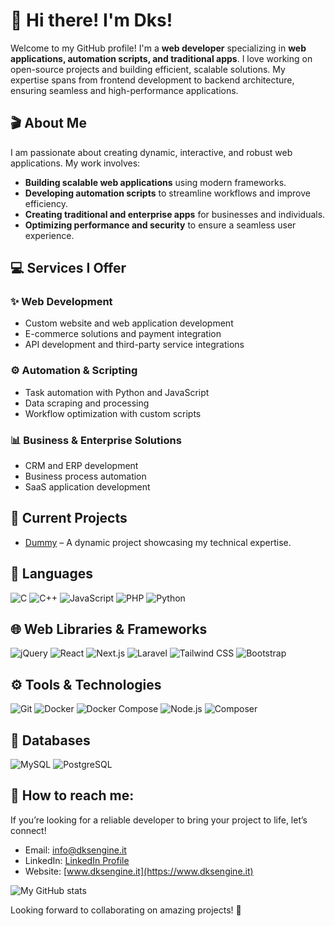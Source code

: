 # 👋 Hi there! I'm Dks!

Welcome to my GitHub profile! I'm a **web developer** specializing in **web applications, automation scripts, and traditional apps**. I love working on open-source projects and building efficient, scalable solutions. My expertise spans from frontend development to backend architecture, ensuring seamless and high-performance applications.

## 🎬 About Me
I am passionate about creating dynamic, interactive, and robust web applications. My work involves:
- **Building scalable web applications** using modern frameworks.
- **Developing automation scripts** to streamline workflows and improve efficiency.
- **Creating traditional and enterprise apps** for businesses and individuals.
- **Optimizing performance and security** to ensure a seamless user experience.

## 💻 Services I Offer
### ✨ Web Development
- Custom website and web application development
- E-commerce solutions and payment integration
- API development and third-party service integrations

### ⚙️ Automation & Scripting
- Task automation with Python and JavaScript
- Data scraping and processing
- Workflow optimization with custom scripts

### 📊 Business & Enterprise Solutions
- CRM and ERP development
- Business process automation
- SaaS application development

## 🌟 Current Projects
- [Dummy](https://github.com/dukesaturn/Dummy) – A dynamic project showcasing my technical expertise.

## 🌱 Languages
![C](https://img.shields.io/badge/C-blue)
![C++](https://img.shields.io/badge/C%2B%2B-orange)
![JavaScript](https://img.shields.io/badge/JavaScript-yellow)
![PHP](https://img.shields.io/badge/PHP-blue)
![Python](https://img.shields.io/badge/Python-brightgreen)

## 🌐 Web Libraries & Frameworks
![jQuery](https://img.shields.io/badge/jQuery-blue)
![React](https://img.shields.io/badge/React-lightblue)
![Next.js](https://img.shields.io/badge/Next.js-black?logo=next.js&logoColor=white)
![Laravel](https://img.shields.io/badge/Laravel-red?logo=laravel&logoColor=white)
![Tailwind CSS](https://img.shields.io/badge/Tailwind%20CSS-blue?logo=tailwind-css&logoColor=white)
![Bootstrap](https://img.shields.io/badge/Bootstrap-purple?logo=bootstrap&logoColor=white)

## ⚙️ Tools & Technologies
![Git](https://img.shields.io/badge/Git-F05032?logo=git&logoColor=white)
![Docker](https://img.shields.io/badge/Docker-2496ED?logo=docker&logoColor=white)
![Docker Compose](https://img.shields.io/badge/Docker%20Compose-1A9FD9?logo=docker&logoColor=white)
![Node.js](https://img.shields.io/badge/Node.js-339933?logo=node.js&logoColor=white)
![Composer](https://img.shields.io/badge/Composer-885630?logo=composer&logoColor=white)

## 📂 Databases
![MySQL](https://img.shields.io/badge/MySQL-4479A1?logo=mysql&logoColor=white)
![PostgreSQL](https://img.shields.io/badge/PostgreSQL-336791?logo=postgresql&logoColor=white)

## 💌 How to reach me:
If you’re looking for a reliable developer to bring your project to life, let’s connect!
- Email: [info@dksengine.it](mailto:info@dksengine.it)
- LinkedIn: [LinkedIn Profile](https://www.linkedin.com/in/domenico-antonuccio-bb7913332/)
- Website: [www.dksengine.it](https://www.dksengine.it)

![My GitHub stats](https://github-readme-stats.vercel.app/api?username=dukesaturn&show_icons=true&theme=radical)


Looking forward to collaborating on amazing projects! 🚀
